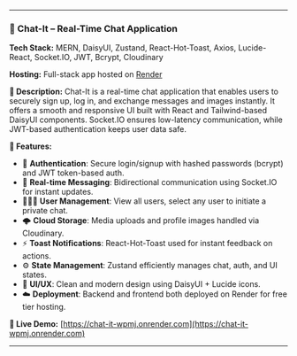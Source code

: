 
---

### 💬 Chat-It – Real-Time Chat Application

**Tech Stack:** MERN, DaisyUI, Zustand, React-Hot-Toast, Axios, Lucide-React, Socket.IO, JWT, Bcrypt, Cloudinary

**Hosting:** Full-stack app hosted on [Render](https://render.com)

**🔹 Description:**
Chat-It is a real-time chat application that enables users to securely sign up, log in, and exchange messages and images instantly. It offers a smooth and responsive UI built with React and Tailwind-based DaisyUI components. Socket.IO ensures low-latency communication, while JWT-based authentication keeps user data safe.

**🔹 Features:**

* 🔐 **Authentication**: Secure login/signup with hashed passwords (bcrypt) and JWT token-based auth.
* 📱 **Real-time Messaging**: Bidirectional communication using Socket.IO for instant updates.
* 🧑‍🤝‍🧑 **User Management**: View all users, select any user to initiate a private chat.
* 🌩️ **Cloud Storage**: Media uploads and profile images handled via Cloudinary.
* ⚡ **Toast Notifications**: React-Hot-Toast used for instant feedback on actions.
* ⚙️ **State Management**: Zustand efficiently manages chat, auth, and UI states.
* 🎨 **UI/UX**: Clean and modern design using DaisyUI + Lucide icons.
* ☁️ **Deployment**: Backend and frontend both deployed on Render for free tier hosting.

**🔹 Live Demo:** [https://chat-it-wpmj.onrender.com](https://chat-it-wpmj.onrender.com)

---
